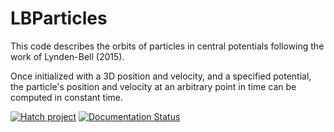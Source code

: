 # LBParticles

This code describes the orbits of particles in central potentials following the work of Lynden-Bell (2015).

Once initialized with a 3D position and velocity, and a specified potential, the particle's position and velocity at an arbitrary point in time can be computed in constant time.

[![Hatch project](https://img.shields.io/badge/%F0%9F%A5%9A-Hatch-4051b5.svg)](https://github.com/pypa/hatch)
[![Documentation Status](https://readthedocs.org/projects/lbparticles/badge/?version=latest)](https://lbparticles.readthedocs.io/en/latest/?badge=latest)